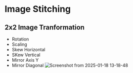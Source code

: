 # Image Stitching
## 2x2 Image Tranformation
- Rotation
- Scaling
- Skew Horizontal
- SKew Vertical
- Mirror Axis Y
- Mirror Diagonal
![Screenshot from 2025-01-18 13-18-48](https://github.com/user-attachments/assets/07e39e07-9fce-45f5-9be8-59001b5d0e87)
